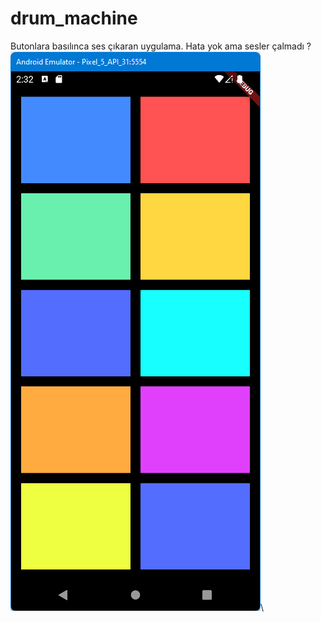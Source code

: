 # drum_machine

Butonlara basılınca ses çıkaran uygulama. Hata yok ama sesler çalmadı ?\
![ScreenShot](screen_shots/img.png)\

